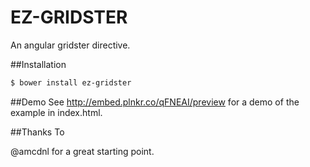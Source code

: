 EZ-GRIDSTER
===========

An angular gridster directive.

##Installation

```bash
$ bower install ez-gridster
```

##Demo
See http://embed.plnkr.co/qFNEAI/preview for a demo of the example in index.html.

##Thanks To

@amcdnl for a great starting point.

